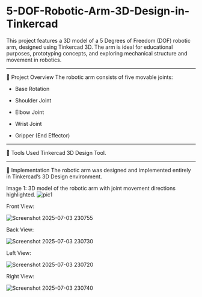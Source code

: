 # 5-DOF-Robotic-Arm-3D-Design-in-Tinkercad
This project features a 3D model of a 5 Degrees of Freedom (DOF) robotic arm, designed using Tinkercad 3D. The arm is ideal for educational purposes, prototyping concepts, and exploring mechanical structure and movement in robotics.

---

📌 Project Overview
The robotic arm consists of five movable joints:

- Base Rotation

- Shoulder Joint

- Elbow Joint

- Wrist Joint

- Gripper (End Effector)

---

🧰 Tools Used
Tinkercad 3D Design Tool.

---

🧩 Implementation
The robotic arm was designed and implemented entirely in Tinkercad’s 3D Design environment.

Image 1: 3D model of the robotic arm with joint movement directions highlighted.
![pic1](https://github.com/user-attachments/assets/5b6501d8-435e-4ff7-92fb-f0dccb155727)

Front View: 

![Screenshot 2025-07-03 230755](https://github.com/user-attachments/assets/f60eb295-f0eb-4006-82e0-53fbab1b826b)

Back View: 

![Screenshot 2025-07-03 230730](https://github.com/user-attachments/assets/5e134c81-e4d4-49ba-8677-1a8b63e7ee8e)

Left View: 

![Screenshot 2025-07-03 230720](https://github.com/user-attachments/assets/7b90b1e0-2b4d-4dbe-b638-7f5961803116)

Right View: 

![Screenshot 2025-07-03 230740](https://github.com/user-attachments/assets/50cb503c-eb4c-40c0-8265-c2b9016f7b04)
